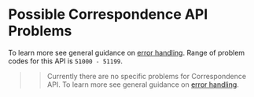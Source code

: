 Possible Correspondence API Problems
=================

To learn more see general guidance on [error handling](common-getstarted.html#error-handling).
Range of problem codes for this API is `51000 - 51199`.

>>Currently there are no specific problems for
>>Correspondence API. To learn more see general guidance on [error handling]().
